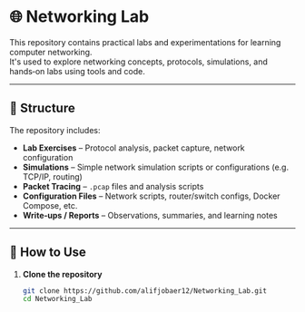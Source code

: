 # 🌐 Networking Lab

This repository contains practical labs and experimentations for learning computer networking.  
It's used to explore networking concepts, protocols, simulations, and hands‑on labs using tools and code.

---

## 📂 Structure  
The repository includes:  
- **Lab Exercises** – Protocol analysis, packet capture, network configuration  
- **Simulations** – Simple network simulation scripts or configurations (e.g. TCP/IP, routing)  
- **Packet Tracing** – `.pcap` files and analysis scripts  
- **Configuration Files** – Network scripts, router/switch configs, Docker Compose, etc.  
- **Write‑ups / Reports** – Observations, summaries, and learning notes

---

## 🚀 How to Use  
1. **Clone the repository**  
   ```bash
   git clone https://github.com/alifjobaer12/Networking_Lab.git
   cd Networking_Lab
